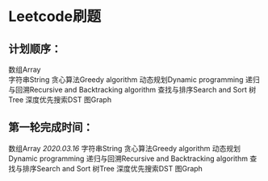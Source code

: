 # Leetcode刷题       
         
## 计划顺序： 
     
数组Array    
字符串String
贪心算法Greedy algorithm
动态规划Dynamic programming
递归与回溯Recursive and Backtracking algorithm
查找与排序Search and Sort
树Tree
深度优先搜索DST
图Graph   



## 第一轮完成时间：

数组Array 												*2020.03.16*
字符串String
贪心算法Greedy algorithm
动态规划Dynamic programming
递归与回溯Recursive and Backtracking algorithm
查找与排序Search and Sort
树Tree
深度优先搜索DST
图Graph
